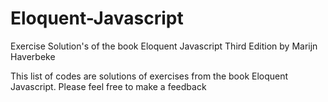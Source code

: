 # Eloquent-Javascript
Exercise Solution's of the book Eloquent Javascript Third Edition by Marijn Haverbeke 


This list of codes are solutions of exercises from the book Eloquent Javascript. Please feel free to make a feedback
